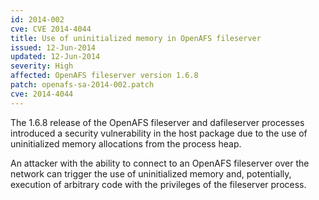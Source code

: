 ```yaml
---
id: 2014-002
cve: CVE 2014-4044
title: Use of uninitialized memory in OpenAFS fileserver
issued: 12-Jun-2014
updated: 12-Jun-2014
severity: High
affected: OpenAFS fileserver version 1.6.8
patch: openafs-sa-2014-002.patch
cve: 2014-4044
---
```


The 1.6.8 release of the OpenAFS fileserver and dafileserver
processes introduced a security vulnerability in the host package
due to the use of uninitialized memory allocations from the process
heap.

An attacker with the ability to connect to an OpenAFS fileserver over
the network can trigger the use of uninitialized memory and, potentially,
execution of arbitrary code with the privileges of the fileserver
process.

